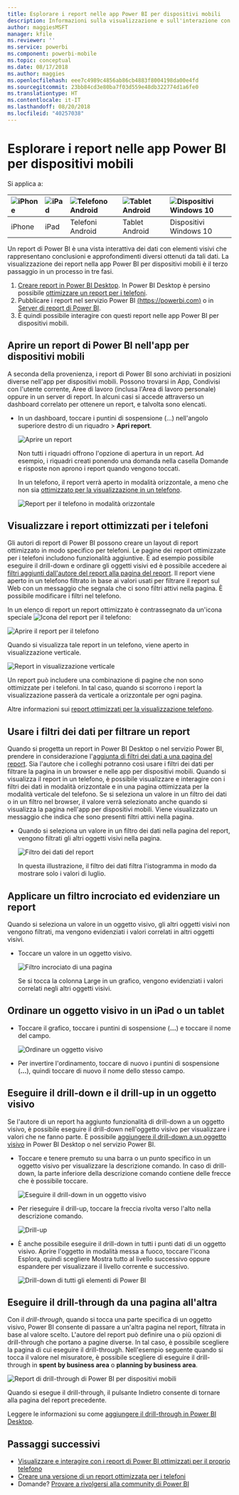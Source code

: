 ```yaml
---
title: Esplorare i report nelle app Power BI per dispositivi mobili
description: Informazioni sulla visualizzazione e sull'interazione con i report nelle app Power BI nel telefono o nel tablet. Creare report nel servizio Power BI o Power BI Desktop, quindi interagire con essi nelle app per dispositivi mobili.
author: maggiesMSFT
manager: kfile
ms.reviewer: ''
ms.service: powerbi
ms.component: powerbi-mobile
ms.topic: conceptual
ms.date: 08/17/2018
ms.author: maggies
ms.openlocfilehash: eee7c4989c4856ab86cb4883f8004198da00e4fd
ms.sourcegitcommit: 23bb84cd3e80ba7f03d559e48db322774d1a6fe0
ms.translationtype: HT
ms.contentlocale: it-IT
ms.lasthandoff: 08/20/2018
ms.locfileid: "40257038"
---
```

# <a name="explore-reports-in-the-power-bi-mobile-apps"></a>Esplorare i report nelle app Power BI per dispositivi mobili
Si applica a:

| ![iPhone](media/mobile-reports-in-the-mobile-apps/ios-logo-40-px.png) | ![iPad](media/mobile-reports-in-the-mobile-apps/ios-logo-40-px.png) | ![Telefono Android](media/mobile-reports-in-the-mobile-apps/android-logo-40-px.png) | ![Tablet Android](media/mobile-reports-in-the-mobile-apps/android-logo-40-px.png) | ![Dispositivi Windows 10](media/mobile-reports-in-the-mobile-apps/win-10-logo-40-px.png) |
|:--- |:--- |:--- |:--- |:--- |
| iPhone |iPad |Telefoni Android |Tablet Android |Dispositivi Windows 10 |

Un report di Power BI è una vista interattiva dei dati con elementi visivi che rappresentano conclusioni e approfondimenti diversi ottenuti da tali dati. La visualizzazione dei report nella app Power BI per dispositivi mobili è il terzo passaggio in un processo in tre fasi.

1. [Creare report in Power BI Desktop](desktop-report-view.md). In Power BI Desktop è persino possibile [ottimizzare un report per i telefoni](mobile-apps-view-phone-report.md). 
2. Pubblicare i report nel servizio Power BI [(https://powerbi.com)](https://powerbi.com) o in [Server di report di Power BI](report-server/get-started.md).  
3. È quindi possibile interagire con questi report nelle app Power BI per dispositivi mobili.

## <a name="open-a-power-bi-report-in-the-mobile-app"></a>Aprire un report di Power BI nell'app per dispositivi mobili
A seconda della provenienza, i report di Power BI sono archiviati in posizioni diverse nell'app per dispositivi mobili. Possono trovarsi in App, Condivisi con l'utente corrente, Aree di lavoro (inclusa l'Area di lavoro personale) oppure in un server di report. In alcuni casi si accede attraverso un dashboard correlato per ottenere un report, e talvolta sono elencati.

* In un dashboard, toccare i puntini di sospensione (...) nell'angolo superiore destro di un riquadro > **Apri report**.
  
  ![Aprire un report](media/mobile-reports-in-the-mobile-apps/power-bi-android-open-report-tile.png)
  
  Non tutti i riquadri offrono l'opzione di apertura in un report. Ad esempio, i riquadri creati ponendo una domanda nella casella Domande e risposte non aprono i report quando vengono toccati. 
  
  In un telefono, il report verrà aperto in modalità orizzontale, a meno che non sia [ottimizzato per la visualizzazione in un telefono](mobile-reports-in-the-mobile-apps.md#view-reports-optimized-for-phones).
  
  ![Report per il telefono in modalità orizzontale](media/mobile-reports-in-the-mobile-apps/power-bi-iphone-report-landscape.png)

## <a name="view-reports-optimized-for-phones"></a>Visualizzare i report ottimizzati per i telefoni
Gli autori di report di Power BI possono creare un layout di report ottimizzato in modo specifico per telefoni. Le pagine dei report ottimizzate per i telefoni includono funzionalità aggiuntive. È ad esempio possibile eseguire il drill-down e ordinare gli oggetti visivi ed è possibile accedere ai [filtri aggiunti dall'autore del report alla pagina del report](mobile-apps-view-phone-report.md#filter-the-report-page-on-a-phone). Il report viene aperto in un telefono filtrato in base ai valori usati per filtrare il report sul Web con un messaggio che segnala che ci sono filtri attivi nella pagina. È possibile modificare i filtri nel telefono.

In un elenco di report un report ottimizzato è contrassegnato da un'icona speciale ![Icona del report per il telefono](media/mobile-reports-in-the-mobile-apps/power-bi-phone-report-icon.png):

![Aprire il report per il telefono](media/mobile-reports-in-the-mobile-apps/power-bi-android-phone-report.png)

Quando si visualizza tale report in un telefono, viene aperto in visualizzazione verticale.

![Report in visualizzazione verticale](media/mobile-reports-in-the-mobile-apps/07-power-bi-phone-report-portrait.png)

 Un report può includere una combinazione di pagine che non sono ottimizzate per i telefoni. In tal caso, quando si scorrono i report la visualizzazione passerà da verticale a orizzontale per ogni pagina.

Altre informazioni sui [report ottimizzati per la visualizzazione telefono](mobile-apps-view-phone-report.md).

## <a name="use-slicers-to-filter-a-report"></a>Usare i filtri dei dati per filtrare un report
Quando si progetta un report in Power BI Desktop o nel servizio Power BI, prendere in considerazione l'[aggiunta di filtri dei dati a una pagina del report](power-bi-visualization-slicers.md). Sia l'autore che i colleghi potranno così usare i filtri dei dati per filtrare la pagina in un browser e nelle app per dispositivi mobili. Quando si visualizza il report in un telefono, è possibile visualizzare e interagire con i filtri dei dati in modalità orizzontale e in una pagina ottimizzata per la modalità verticale del telefono. Se si seleziona un valore in un filtro dei dati o in un filtro nel browser, il valore verrà selezionato anche quando si visualizza la pagina nell'app per dispositivi mobili. Viene visualizzato un messaggio che indica che sono presenti filtri attivi nella pagina.  

* Quando si seleziona un valore in un filtro dei dati nella pagina del report, vengono filtrati gli altri oggetti visivi nella pagina.
  
  ![Filtro dei dati del report](media/mobile-reports-in-the-mobile-apps/power-bi-android-tablet-report-slicer.png)
  
  In questa illustrazione, il filtro dei dati filtra l'istogramma in modo da mostrare solo i valori di luglio.

## <a name="cross-filter-and-highlight-a-report"></a>Applicare un filtro incrociato ed evidenziare un report
Quando si seleziona un valore in un oggetto visivo, gli altri oggetti visivi non vengono filtrati, ma vengono evidenziati i valori correlati in altri oggetti visivi.

* Toccare un valore in un oggetto visivo.
  
  ![Filtro incrociato di una pagina](media/mobile-reports-in-the-mobile-apps/power-bi-android-tablet-report-highlight.png)
  
  Se si tocca la colonna Large in un grafico, vengono evidenziati i valori correlati negli altri oggetti visivi. 

## <a name="sort-a-visual-on-an-ipad-or-a-tablet"></a>Ordinare un oggetto visivo in un iPad o un tablet
* Toccare il grafico, toccare i puntini di sospensione (**...**) e toccare il nome del campo.
  
   ![Ordinare un oggetto visivo](media/mobile-reports-in-the-mobile-apps/power-bi-android-tablet-report-sort.png)
* Per invertire l'ordinamento, toccare di nuovo i puntini di sospensione (**...**), quindi toccare di nuovo il nome dello stesso campo.

## <a name="drill-down-and-up-in-a-visual"></a>Eseguire il drill-down e il drill-up in un oggetto visivo
Se l'autore di un report ha aggiunto funzionalità di drill-down a un oggetto visivo, è possibile eseguire il drill-down nell'oggetto visivo per visualizzare i valori che ne fanno parte. È possibile [aggiungere il drill-down a un oggetto visivo](power-bi-visualization-drill-down.md) in Power BI Desktop o nel servizio Power BI. 

* Toccare e tenere premuto su una barra o un punto specifico in un oggetto visivo per visualizzare la descrizione comando. In caso di drill-down, la parte inferiore della descrizione comando contiene delle frecce che è possibile toccare. 
  
  ![Eseguire il drill-down in un oggetto visivo](media/mobile-reports-in-the-mobile-apps/power-bi-mobile-drill-down-tooltip.png)

* Per rieseguire il drill-up, toccare la freccia rivolta verso l'alto nella descrizione comando.
  
  ![Drill-up](media/mobile-reports-in-the-mobile-apps/power-bi-mobile-drill-up-tooltip.png)

* È anche possibile eseguire il drill-down in tutti i punti dati di un oggetto visivo. Aprire l'oggetto in modalità messa a fuoco, toccare l'icona Esplora, quindi scegliere Mostra tutto al livello successivo oppure espandere per visualizzare il livello corrente e successivo.

   ![Drill-down di tutti gli elementi di Power BI](media/mobile-reports-in-the-mobile-apps/power-bi-drill-down-all.png)

## <a name="drill-through-from-one-page-to-another"></a>Eseguire il drill-through da una pagina all'altra

Con il *drill-through*, quando si tocca una parte specifica di un oggetto visivo, Power BI consente di passare a un'altra pagina nel report, filtrata in base al valore scelto. L'autore del report può definire una o più opzioni di drill-through che portano a pagine diverse. In tal caso, è possibile scegliere la pagina di cui eseguire il drill-through. Nell'esempio seguente quando si tocca il valore nel misuratore, è possibile scegliere di eseguire il drill-through in **spent by business area** o **planning by business area**.

![Report di drill-through di Power BI per dispositivi mobili](media/mobile-reports-in-the-mobile-apps/power-bi-mobile-drill-through-it-spent-report.png)

Quando si esegue il drill-through, il pulsante Indietro consente di tornare alla pagina del report precedente.

Leggere le informazioni su come [aggiungere il drill-through in Power BI Desktop](desktop-drillthrough.md).

## <a name="next-steps"></a>Passaggi successivi
* [Visualizzare e interagire con i report di Power BI ottimizzati per il proprio telefono](mobile-apps-view-phone-report.md)
* [Creare una versione di un report ottimizzata per i telefoni](desktop-create-phone-report.md)
* Domande? [Provare a rivolgersi alla community di Power BI](http://community.powerbi.com/)

